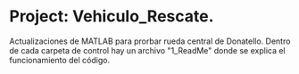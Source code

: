# Project: Vehiculo_Rescate.
Actualizaciones de MATLAB para prorbar rueda central de Donatello.
Dentro de cada carpeta de control hay un archivo "1_ReadMe" donde se explica el funcionamiento del código.
